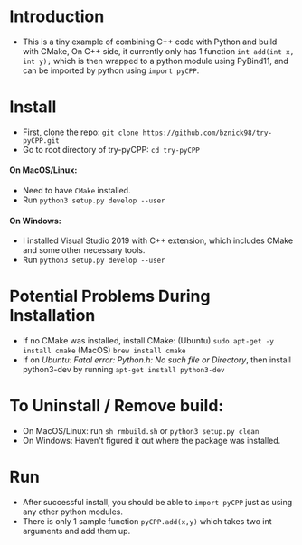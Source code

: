 # Introduction
- This is a tiny example of combining C++ code with Python and build with CMake, On C++ side, it currently only has 1 function `int add(int x, int y);` which is then wrapped to a python module using PyBind11, and can be imported by python using `import pyCPP`.
  
# Install
- First, clone the repo: `git clone https://github.com/bznick98/try-pyCPP.git`
- Go to root directory of try-pyCPP: `cd try-pyCPP`
#### On MacOS/Linux:
- Need to have `CMake` installed.
- Run `python3 setup.py develop --user`
#### On Windows:
- I installed Visual Studio 2019 with C++ extension, which includes CMake and some other necessary tools.
- Run `python3 setup.py develop --user`

# Potential Problems During Installation
- If no CMake was installed, install CMake: (Ubuntu) `sudo apt-get -y install cmake` (MacOS) `brew install cmake`
- If on *Ubuntu: Fatal error: Python.h: No such file or Directory*, then install python3-dev by running `apt-get install python3-dev`

# To Uninstall / Remove build:
- On MacOS/Linux: run `sh rmbuild.sh` or `python3 setup.py clean`
- On Windows: Haven't figured it out where the package was installed.

# Run
- After successful install, you should be able to `import pyCPP` just as using any other python modules.
- There is only 1 sample function `pyCPP.add(x,y)` which takes two int arguments and add them up.
